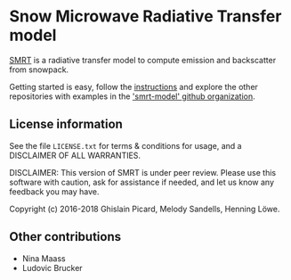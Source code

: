 
Snow Microwave Radiative Transfer model
=============================================

[SMRT](https://www.smrt-model.science/) is a radiative transfer model to compute emission and backscatter from snowpack.

Getting started is easy, follow the [instructions](https://www.smrt-model.science/getstarted.html) and explore the other repositories
with examples in the ['smrt-model' github organization](https://github.com/smrt-model).


License information
--------------------

See the file ``LICENSE.txt`` for terms & conditions for usage, and a DISCLAIMER OF ALL
WARRANTIES.

DISCLAIMER: This version of SMRT is under peer review. Please use this software with caution, ask for assistance if needed, and let us know any feedback you may have.

Copyright (c) 2016-2018 Ghislain Picard, Melody Sandells, Henning Löwe.


Other contributions
--------------------

 - Nina Maass
 - Ludovic Brucker
